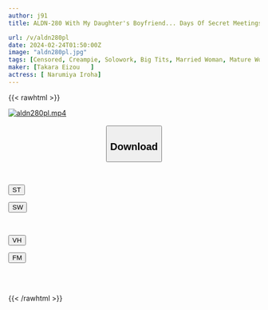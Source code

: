```yaml
---
author: j91
title: ALDN-280 With My Daughter's Boyfriend... Days Of Secret Meetings And Creampie Iroha Narimiya

url: /v/aldn280pl
date: 2024-02-24T01:50:00Z
image: "aldn280pl.jpg"
tags: [Censored, Creampie, Solowork, Big Tits, Married Woman, Mature Woman, Drama	]
maker: [Takara Eizou   ]
actress: [ Narumiya Iroha]
---
```



{{< rawhtml >}}

<div class="video" data-videoid="YeMY8xqKMySvgjp">
    <a href="javascript:;">
        <img src="/v/aldn280pl/aldn280pl.jpg" width="WIDTH" height="HEIGHT" alt="aldn280pl.mp4" loading="lazy">
    </a>
</div>

<script type="text/javascript" src="https://j91.asia/asset/on-demand-st.js"></script>

<br>
  <link rel="stylesheet" href="https://j91.asia/asset/bs5.css">
  
  <center>
  <button class="btn btn-primary" type="button" data-bs-toggle="collapse" data-bs-target=".multi-collapse" aria-expanded="false" aria-controls="multiCollapseExample1 multiCollapseExample2"><h2>Download</h2></button></center>
</p>
<div class="row">
  <div class="col">
    <div class="collapse multi-collapse" id="multiCollapseExample1">
      <div class="card card-body">
	      	      <br>
<div class="buttons">  
<p><a href="https://streamtape.to/v/YeMY8xqKMySvgjp" target="_blank"><button class="btn-hover color-3"><i class="fa fa-download"></i> ST</button></a></p>
<p><a href="https://cdnwish.com/qkq956poorqn" target="_blank"><button class="btn-hover color-2"><i class="fa fa-download"></i> SW</button></a></p></div>
    </div>
  </div>
</div>
  <div class="col">
    <div class="collapse multi-collapse" id="multiCollapseExample2">
      <div class="card card-body">
	      <br>
<div class="buttons">
<p><a href="javascript:;"><button class="btn-hover color-9"><i class="fa fa-download"></i> VH</button></a></p>
<p><a href="javascript:;"><button class="btn-hover color-8"><i class="fa fa-download"></i> FM</button></a></p></div>
<br><br>
      </div>
    </div>
  </div>
</div>

{{< /rawhtml >}}